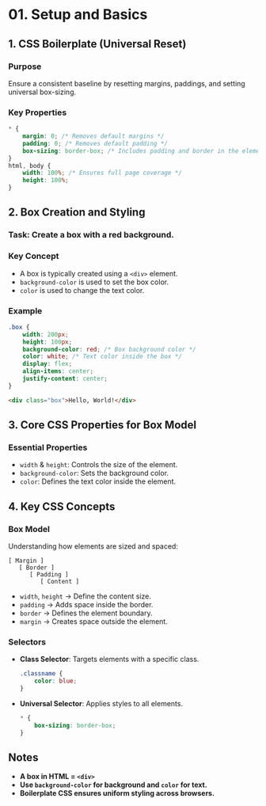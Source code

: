 # 01. Setup and Basics

## 1. CSS Boilerplate (Universal Reset)
### **Purpose**
Ensure a consistent baseline by resetting margins, paddings, and setting universal box-sizing.

### **Key Properties**
```css
* {
    margin: 0; /* Removes default margins */
    padding: 0; /* Removes default padding */
    box-sizing: border-box; /* Includes padding and border in the element's total width and height */
}
html, body {
    width: 100%; /* Ensures full page coverage */
    height: 100%;
}
```

## 2. Box Creation and Styling
### **Task:** Create a box with a red background.

### **Key Concept**
- A box is typically created using a `<div>` element.
- `background-color` is used to set the box color.
- `color` is used to change the text color.

### **Example**
```css
.box {
    width: 200px;
    height: 100px;
    background-color: red; /* Box background color */
    color: white; /* Text color inside the box */
    display: flex;
    align-items: center;
    justify-content: center;
}
```
```html
<div class="box">Hello, World!</div>
```

## 3. Core CSS Properties for Box Model
### **Essential Properties**
- `width` & `height`: Controls the size of the element.
- `background-color`: Sets the background color.
- `color`: Defines the text color inside the element.

## 4. Key CSS Concepts
### **Box Model**
Understanding how elements are sized and spaced:
```
[ Margin ]
   [ Border ]
      [ Padding ]
         [ Content ]
```
- `width`, `height` → Define the content size.
- `padding` → Adds space inside the border.
- `border` → Defines the element boundary.
- `margin` → Creates space outside the element.

### **Selectors**
- **Class Selector**: Targets elements with a specific class.
  ```css
  .classname {
      color: blue;
  }
  ```
- **Universal Selector**: Applies styles to all elements.
  ```css
  * {
      box-sizing: border-box;
  }
  ```

## Notes
- **A box in HTML = `<div>`**
- **Use `background-color` for background and `color` for text.**
- **Boilerplate CSS ensures uniform styling across browsers.**



